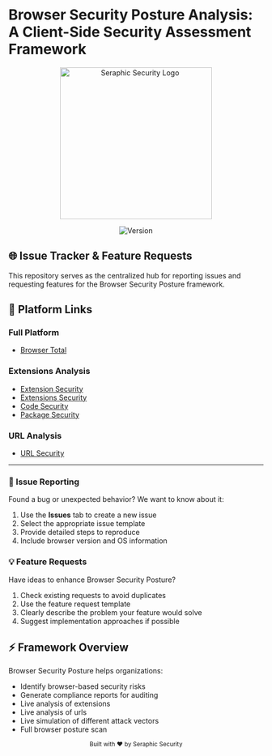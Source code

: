 # Browser Security Posture Analysis: A Client-Side Security Assessment Framework

<div align="center">
  
  <img src="https://seraphicsecurity.com/wp-content/uploads/2022/12/logo-seraphic.png.webp" alt="Seraphic Security Logo" width="300"/>
  
  ![Version](https://img.shields.io/badge/status-active-success.svg)
  
</div>

## 🌐 Issue Tracker & Feature Requests

This repository serves as the centralized hub for reporting issues and requesting features for the Browser Security Posture framework.

## 🔗 Platform Links

### Full Platform
- [Browser Total](https://browsertotal.com)

### Extensions Analysis
- [Extension Security](https://extension.security)
- [Extensions Security](https://extensions.security)
- [Code Security](https://code.security)
- [Package Security](https://package.security)

### URL Analysis
- [URL Security](https://url.security)

---
### 🚨 Issue Reporting

Found a bug or unexpected behavior? We want to know about it:

1. Use the **Issues** tab to create a new issue
2. Select the appropriate issue template
3. Provide detailed steps to reproduce
4. Include browser version and OS information

### 💡 Feature Requests

Have ideas to enhance Browser Security Posture?

1. Check existing requests to avoid duplicates
2. Use the feature request template
3. Clearly describe the problem your feature would solve
4. Suggest implementation approaches if possible

## ⚡ Framework Overview

Browser Security Posture helps organizations:

- Identify browser-based security risks
- Generate compliance reports for auditing
- Live analysis of extensions
- Live analysis of urls
- Live simulation of different attack vectors
- Full browser posture scan



<div align="center">
  <sub>Built with ❤️ by Seraphic Security</sub>
</div>